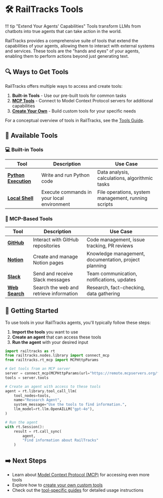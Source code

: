 # 🛠️ RailTracks Tools

!!! tip "Extend Your Agents' Capabilities"
    Tools transform LLMs from chatbots into true agents that can take action in the world.

RailTracks provides a comprehensive suite of tools that extend the capabilities of your agents, allowing them to interact with external systems and services. These tools are the "hands and eyes" of your agents, enabling them to perform actions beyond just generating text.

## 🔍 Ways to Get Tools

RailTracks offers multiple ways to access and create tools:

1. **Built-in Tools** - Use our pre-built tools for common tasks
2. **[MCP Tools](mcp/index.md)** - Connect to Model Context Protocol servers for additional capabilities
3. **[Create Your Own](create_your_own.md)** - Build custom tools for your specific needs

For a conceptual overview of tools in RailTracks, see the [Tools Guide](/guides/tools).

## 🧰 Available Tools

### 💻 Built-in Tools

| Tool | Description | Use Case |
|------|-------------|----------|
| [**Python Execution**](guides/python_sandbox.md) | Write and run Python code | Data analysis, calculations, algorithmic tasks |
| [**Local Shell**](guides/shell_bash.md) | Execute commands in your local environment | File operations, system management, running scripts |

### 🔌 MCP-Based Tools

| Tool | Description | Use Case |
|------|-------------|----------|
| [**GitHub**](guides/github.md) | Interact with GitHub repositories | Code management, issue tracking, PR reviews |
| [**Notion**](guides/notion.md) | Create and manage Notion pages | Knowledge management, documentation, project planning |
| [**Slack**](guides/slack.md) | Send and receive Slack messages | Team communication, notifications, updates |
| [**Web Search**](guides/websearch_integration.md) | Search the web and retrieve information | Research, fact-checking, data gathering |

## 🚀 Getting Started

To use tools in your RailTracks agents, you'll typically follow these steps:

1. **Import the tools** you want to use
2. **Create an agent** that can access these tools
3. **Run the agent** with your desired input

```python
import railtracks as rt
from railtracks.nodes.library import connect_mcp
from railtracks.rt_mcp import MCPHttpParams

# Get tools from an MCP server
server = connect_mcp(MCPHttpParams(url="https://remote.mcpservers.org/fetch/mcp"))
tools = server.tools

# Create an agent with access to these tools
agent = rt.library.tool_call_llm(
    tool_nodes=tools,
    name="Research Agent",
    system_message="Use the tools to find information.",
    llm_model=rt.llm.OpenAILLM("gpt-4o"),
)

# Run the agent
with rt.Session():
    result = rt.call_sync(
        agent,
        "Find information about RailTracks"
    )
```

## ➡️ Next Steps

- Learn about [Model Context Protocol (MCP)](mcp/index.md) for accessing even more tools
- Explore how to [create your own custom tools](create_your_own.md)
- Check out the [tool-specific guides](#available-tools) for detailed usage instructions